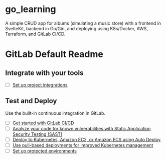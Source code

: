 # go_learning

A simple CRUD app for albums (simulating a music store) with a frontend in SvelteKit, backend in Go/Gin, and deploying using K8s/Docker, AWS, Terraform, and GitLab CI/CD.


# GitLab Default Readme

## Integrate with your tools

- [ ] [Set up project integrations](https://gitlab.com/eristow_dev/go_learning/-/settings/integrations)

## Test and Deploy

Use the built-in continuous integration in GitLab.

- [ ] [Get started with GitLab CI/CD](https://docs.gitlab.com/ee/ci/quick_start/)
- [ ] [Analyze your code for known vulnerabilities with Static Application Security Testing (SAST)](https://docs.gitlab.com/ee/user/application_security/sast/)
- [ ] [Deploy to Kubernetes, Amazon EC2, or Amazon ECS using Auto Deploy](https://docs.gitlab.com/ee/topics/autodevops/requirements.html)
- [ ] [Use pull-based deployments for improved Kubernetes management](https://docs.gitlab.com/ee/user/clusters/agent/)
- [ ] [Set up protected environments](https://docs.gitlab.com/ee/ci/environments/protected_environments.html)
